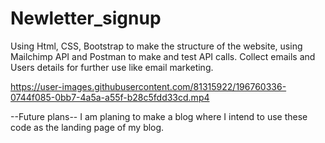 # Newletter_signup
Using Html, CSS, Bootstrap to make the structure of the website, using Mailchimp API and Postman to make and test API calls.
Collect emails and Users details for further use like email marketing.  

https://user-images.githubusercontent.com/81315922/196760336-0744f085-0bb7-4a5a-a55f-b28c5fdd33cd.mp4



--Future plans-- 
I am planing to make a blog where I intend to use these code as the landing page of my blog.

